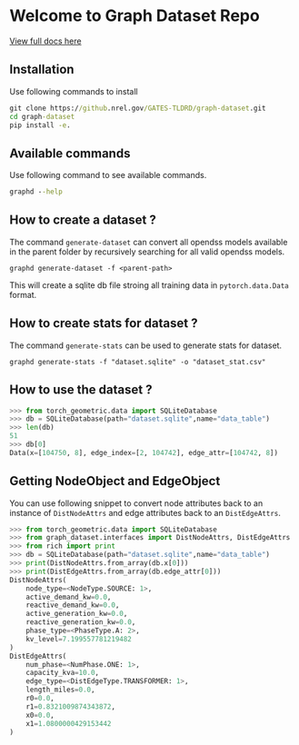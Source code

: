 # Welcome to Graph Dataset Repo

[View full docs here](https://pages.github.nrel.gov/GATES-TLDRD/graph-dataset/)

## Installation

Use following commands to install
```cmd title="Installation Steps"
git clone https://github.nrel.gov/GATES-TLDRD/graph-dataset.git
cd graph-dataset
pip install -e.
```

## Available commands

Use following command to see available commands.

```cmd
graphd --help
```

## How to create a dataset ?

The command `generate-dataset` can convert all opendss models available in the parent folder by recursively searching for all valid opendss models.

```
graphd generate-dataset -f <parent-path>
```

This will create a sqlite db file stroing all training data in `pytorch.data.Data` format.

## How to create stats for dataset ?

The command `generate-stats` can be used to generate stats for dataset.
```
graphd generate-stats -f "dataset.sqlite" -o "dataset_stat.csv"
```


## How to use the dataset ?

```python
>>> from torch_geometric.data import SQLiteDatabase
>>> db = SQLiteDatabase(path="dataset.sqlite",name="data_table")
>>> len(db)
51
>>> db[0]
Data(x=[104750, 8], edge_index=[2, 104742], edge_attr=[104742, 8])
```

## Getting NodeObject and EdgeObject

You can use following snippet to convert node attributes back to an instance of 
`DistNodeAttrs` and edge attributes back to an `DistEdgeAttrs`.

```python
>>> from torch_geometric.data import SQLiteDatabase
>>> from graph_dataset.interfaces import DistNodeAttrs, DistEdgeAttrs
>>> from rich import print
>>> db = SQLiteDatabase(path="dataset.sqlite",name="data_table")
>>> print(DistNodeAttrs.from_array(db.x[0]))
>>> print(DistEdgeAttrs.from_array(db.edge_attr[0]))
DistNodeAttrs(
    node_type=<NodeType.SOURCE: 1>,
    active_demand_kw=0.0,
    reactive_demand_kw=0.0,
    active_generation_kw=0.0,
    reactive_generation_kw=0.0,
    phase_type=<PhaseType.A: 2>,
    kv_level=7.199557781219482
)
DistEdgeAttrs(
    num_phase=<NumPhase.ONE: 1>,
    capacity_kva=10.0,
    edge_type=<DistEdgeType.TRANSFORMER: 1>,
    length_miles=0.0,
    r0=0.0,
    r1=0.8321009874343872,
    x0=0.0,
    x1=1.0800000429153442
)
```